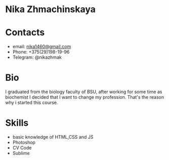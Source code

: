 # Nika Zhmachinskaya
# Contacts
* email: nika1460@gmail.com
* Phone: +375(29)198-19-96 
* Telegram: @nikazhmak
# Bio
  I graduated from the biology faculty of BSU, after working for some time as biochemist I decided that I want to change my profession. That's the reason why i started this course.

    
# Skills 
* basic knowledge of HTML,CSS and JS
* Photoshop 
* CV Code
* Sublime



